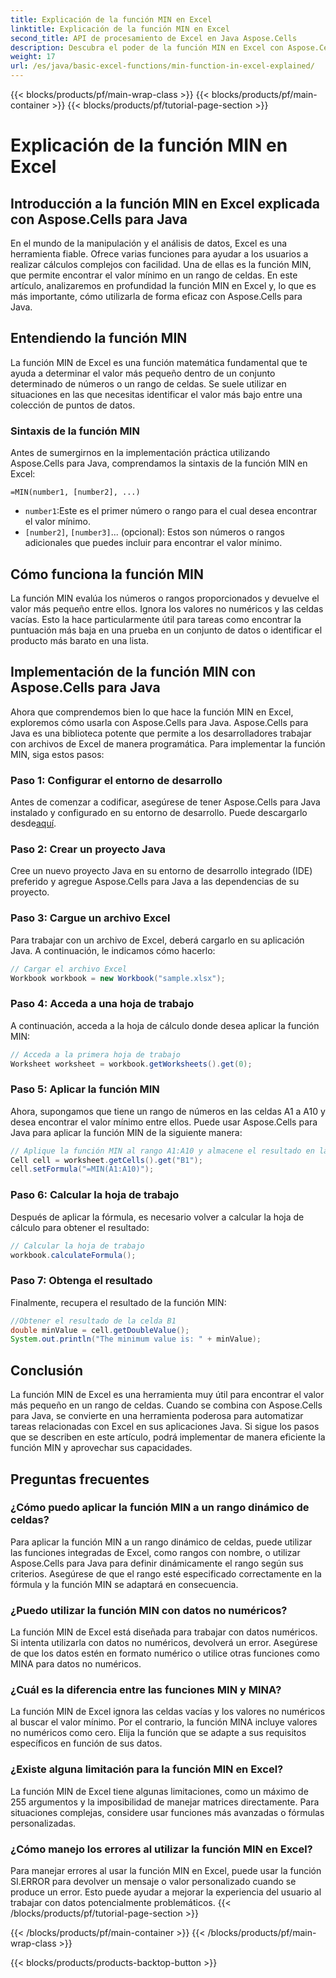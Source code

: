```yaml
---
title: Explicación de la función MIN en Excel
linktitle: Explicación de la función MIN en Excel
second_title: API de procesamiento de Excel en Java Aspose.Cells
description: Descubra el poder de la función MIN en Excel con Aspose.Cells para Java. Aprenda a encontrar valores mínimos sin esfuerzo.
weight: 17
url: /es/java/basic-excel-functions/min-function-in-excel-explained/
---
```


{{< blocks/products/pf/main-wrap-class >}}
{{< blocks/products/pf/main-container >}}
{{< blocks/products/pf/tutorial-page-section >}}

# Explicación de la función MIN en Excel


## Introducción a la función MIN en Excel explicada con Aspose.Cells para Java

En el mundo de la manipulación y el análisis de datos, Excel es una herramienta fiable. Ofrece varias funciones para ayudar a los usuarios a realizar cálculos complejos con facilidad. Una de ellas es la función MIN, que permite encontrar el valor mínimo en un rango de celdas. En este artículo, analizaremos en profundidad la función MIN en Excel y, lo que es más importante, cómo utilizarla de forma eficaz con Aspose.Cells para Java.

## Entendiendo la función MIN

La función MIN de Excel es una función matemática fundamental que te ayuda a determinar el valor más pequeño dentro de un conjunto determinado de números o un rango de celdas. Se suele utilizar en situaciones en las que necesitas identificar el valor más bajo entre una colección de puntos de datos.

### Sintaxis de la función MIN

Antes de sumergirnos en la implementación práctica utilizando Aspose.Cells para Java, comprendamos la sintaxis de la función MIN en Excel:

```
=MIN(number1, [number2], ...)
```

- `number1`:Este es el primer número o rango para el cual desea encontrar el valor mínimo.
- `[number2]`, `[number3]`... (opcional): Estos son números o rangos adicionales que puedes incluir para encontrar el valor mínimo.

## Cómo funciona la función MIN

La función MIN evalúa los números o rangos proporcionados y devuelve el valor más pequeño entre ellos. Ignora los valores no numéricos y las celdas vacías. Esto la hace particularmente útil para tareas como encontrar la puntuación más baja en una prueba en un conjunto de datos o identificar el producto más barato en una lista.

## Implementación de la función MIN con Aspose.Cells para Java

Ahora que comprendemos bien lo que hace la función MIN en Excel, exploremos cómo usarla con Aspose.Cells para Java. Aspose.Cells para Java es una biblioteca potente que permite a los desarrolladores trabajar con archivos de Excel de manera programática. Para implementar la función MIN, siga estos pasos:

### Paso 1: Configurar el entorno de desarrollo

 Antes de comenzar a codificar, asegúrese de tener Aspose.Cells para Java instalado y configurado en su entorno de desarrollo. Puede descargarlo desde[aquí](https://releases.aspose.com/cells/java/).

### Paso 2: Crear un proyecto Java

Cree un nuevo proyecto Java en su entorno de desarrollo integrado (IDE) preferido y agregue Aspose.Cells para Java a las dependencias de su proyecto.

### Paso 3: Cargue un archivo Excel

Para trabajar con un archivo de Excel, deberá cargarlo en su aplicación Java. A continuación, le indicamos cómo hacerlo:

```java
// Cargar el archivo Excel
Workbook workbook = new Workbook("sample.xlsx");
```

### Paso 4: Acceda a una hoja de trabajo

A continuación, acceda a la hoja de cálculo donde desea aplicar la función MIN:

```java
// Acceda a la primera hoja de trabajo
Worksheet worksheet = workbook.getWorksheets().get(0);
```

### Paso 5: Aplicar la función MIN

Ahora, supongamos que tiene un rango de números en las celdas A1 a A10 y desea encontrar el valor mínimo entre ellos. Puede usar Aspose.Cells para Java para aplicar la función MIN de la siguiente manera:

```java
// Aplique la función MIN al rango A1:A10 y almacene el resultado en la celda B1
Cell cell = worksheet.getCells().get("B1");
cell.setFormula("=MIN(A1:A10)");
```

### Paso 6: Calcular la hoja de trabajo

Después de aplicar la fórmula, es necesario volver a calcular la hoja de cálculo para obtener el resultado:

```java
// Calcular la hoja de trabajo
workbook.calculateFormula();
```

### Paso 7: Obtenga el resultado

Finalmente, recupera el resultado de la función MIN:

```java
//Obtener el resultado de la celda B1
double minValue = cell.getDoubleValue();
System.out.println("The minimum value is: " + minValue);
```

## Conclusión

La función MIN de Excel es una herramienta muy útil para encontrar el valor más pequeño en un rango de celdas. Cuando se combina con Aspose.Cells para Java, se convierte en una herramienta poderosa para automatizar tareas relacionadas con Excel en sus aplicaciones Java. Si sigue los pasos que se describen en este artículo, podrá implementar de manera eficiente la función MIN y aprovechar sus capacidades.

## Preguntas frecuentes

### ¿Cómo puedo aplicar la función MIN a un rango dinámico de celdas?

Para aplicar la función MIN a un rango dinámico de celdas, puede utilizar las funciones integradas de Excel, como rangos con nombre, o utilizar Aspose.Cells para Java para definir dinámicamente el rango según sus criterios. Asegúrese de que el rango esté especificado correctamente en la fórmula y la función MIN se adaptará en consecuencia.

### ¿Puedo utilizar la función MIN con datos no numéricos?

La función MIN de Excel está diseñada para trabajar con datos numéricos. Si intenta utilizarla con datos no numéricos, devolverá un error. Asegúrese de que los datos estén en formato numérico o utilice otras funciones como MINA para datos no numéricos.

### ¿Cuál es la diferencia entre las funciones MIN y MINA?

La función MIN de Excel ignora las celdas vacías y los valores no numéricos al buscar el valor mínimo. Por el contrario, la función MINA incluye valores no numéricos como cero. Elija la función que se adapte a sus requisitos específicos en función de sus datos.

### ¿Existe alguna limitación para la función MIN en Excel?

La función MIN de Excel tiene algunas limitaciones, como un máximo de 255 argumentos y la imposibilidad de manejar matrices directamente. Para situaciones complejas, considere usar funciones más avanzadas o fórmulas personalizadas.

### ¿Cómo manejo los errores al utilizar la función MIN en Excel?

Para manejar errores al usar la función MIN en Excel, puede usar la función SI.ERROR para devolver un mensaje o valor personalizado cuando se produce un error. Esto puede ayudar a mejorar la experiencia del usuario al trabajar con datos potencialmente problemáticos.
{{< /blocks/products/pf/tutorial-page-section >}}

{{< /blocks/products/pf/main-container >}}
{{< /blocks/products/pf/main-wrap-class >}}

{{< blocks/products/products-backtop-button >}}
